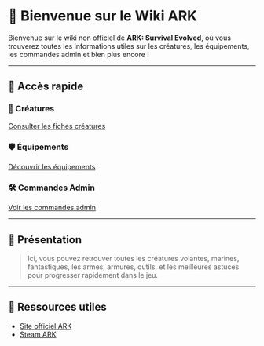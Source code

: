 # 🦖 Bienvenue sur le Wiki ARK

Bienvenue sur le wiki non officiel de **ARK: Survival Evolved**, où vous trouverez toutes les informations utiles sur les créatures, les équipements, les commandes admin et bien plus encore !

---

## 📂 Accès rapide

### 🐉 Créatures
[Consulter les fiches créatures](creatures/t-rex.md)

### 🛡️ Équipements
[Découvrir les équipements](equipements/fusil-a-pompe.md)

### 🛠️ Commandes Admin
[Voir les commandes admin](admin/commandes-objets.md)

---

## 📸 Présentation

> Ici, vous pouvez retrouver toutes les créatures volantes, marines, fantastiques, les armes, armures, outils, et les meilleures astuces pour progresser rapidement dans le jeu.

---

## 🔗 Ressources utiles

- [Site officiel ARK](https://ark.wiki.gg/)
- [Steam ARK](https://store.steampowered.com/app/346110/ARK_Survival_Evolved/)
